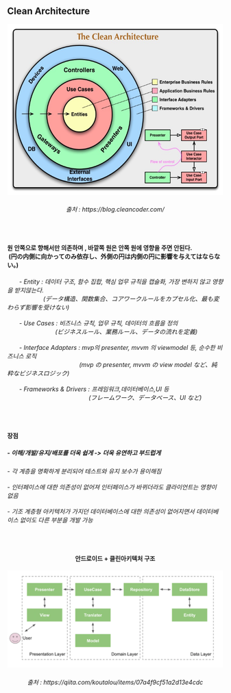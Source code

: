 
<h2> Clean Architecture</h2>

<div align="center">
<img height="400" src="https://github.com/kimTH65/cs/blob/main/img/CleanArchitecture.jpg">
<h6>출처 : https://blog.cleancoder.com/</h6>
</div>

<br>
<h4>원 안쪽으로 향해서만 의존하며 , 바깥쪽 원은 안쪽 원에 영향을 주면 안된다.<br>
&nbsp(円の内側に向かってのみ依存し、外側の円は内側の円に影響を与えてはならない。)
</h4>
<h6>
<a>　　</a>- Entity : 데이터 구조, 함수 집합, 핵심 업무 규칙을 캡슐화, 가장 변하지 않고 영향을 받지않는다.<br>
<a>　　　　　　</a>(データ構造、関数集合、コアワークルールをカプセル化、最も変わらず影響を受けない)
<br><br>
<a>　　</a>- Use Cases : 비즈니스 규칙, 업무 규칙, 데이터의 흐름을 정의<br>
<a>　　　　　　　　</a>(ビジネスルール、業務ルール、データの流れを定義)
<br><br> 
<a>　　</a>- Interface Adapters : mvp의 presenter, mvvm 의 viewmodel 등, 순수한 비즈니스 로직<br>
<a>　　　　　　　　　　　　</a>(mvp の presenter, mvvm の view model など、純粋なビジネスロジック)
<br><br> 
<a>　　</a>- Frameworks & Drivers : 프레임워크,데이터베이스,UI 등<br>
<a>　　　　　　　　　　　　　</a> &nbsp(フレームワーク、データベース、UI など)
</h6> 
<br>

<h4>장점</h4>
<h5>
 - 이해/개발/유지/배포를 더욱 쉽게 -> 더욱 유연하고 부드럽게
</h5>
<h6>
 - 각 계층을 명확하게 분리되어 테스트와 유지 보수가 용이해짐
<br><br> - 인터페이스에 대한 의존성이 없어져 인터페이스가 바뀌더라도 클라이언트는 영향이 없음
<br><br> - 기조 계층형 아키텍처가 가지던 데이터베이스에 대한 의존성이 없어지면서 데이터베이스 없이도 다른 부분을 개발 가능
</h6> 
<br>


<div align="center">
<h4>안드로이드 + 클린아키텍처 구조</h4>
<img src="https://github.com/kimTH65/cs/blob/main/img/cleanAnd.png">
<h6>출처 : https://qiita.com/koutalou/items/07a4f9cf51a2d13e4cdc</h6>
 </div>

